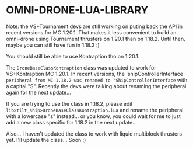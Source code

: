 # OMNI-DRONE-LUA-LIBRARY

Note: 
the VS+Tournament devs are still working on puting back the API in recent versions for MC 1.20.1. That makes it less convenient to build an omni-drone using Tournament thrusters on 1.20.1 than on 1.18.2. Until then, maybe you can still have fun in 1.18.2 :)

You should still be able to use Kontraption tho on 1.20.1.


The `DroneBaseClassKontraption` class was updated to work for VS+Kontraption MC 1.20.1. In recent versions, the 'shipControllerInterface` peripheral from MC 1.18.2 was renamed to 'ShipControllerInterface` with a capital "S". Recently the devs were talking about renaming the peripheral again for the next update...

If you are trying to use the class in 1.18.2, please edit `lib>tilt_ship>DroneBaseClassKontraption.lua` and rename the peripheral with a lowercase "s" instead... or you know, you could wait for me to just add a new class specific for 1.18.2 in the next update...

Also... I haven't updated the class to work with liquid multiblock thrusters yet. I'll update the class... Soon :)